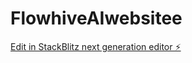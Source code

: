 # FlowhiveAIwebsitee

[Edit in StackBlitz next generation editor ⚡️](https://stackblitz.com/~/github.com/AbhishekRaawat/FlowhiveAIwebsitee)